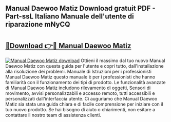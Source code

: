 ## Manual Daewoo Matiz Download gratuit PDF - Part-ssL Italiano Manuale dell'utente di riparazione mNyCQ

# <h2><a href="http://dfavcjv.blite.top/?on=Manual+Daewoo+Matiz">🔗Download 👉🔴 Manual Daewoo Matiz</a></h2>

[![Manual Daewoo Matiz download](https://i.imgur.com/lujVjoI.png)](http://dfavcjv.blite.top/?on=Manual+Daewoo+Matiz)
Ottieni il massimo dal tuo nuovo Manual Daewoo Matiz con questa guida per l'utente e copri tutto, dall'installazione alla risoluzione dei problemi. Manuale di Istruzioni per i professionisti Manual Daewoo Matiz questo manuale è per i professionisti che hanno familiarità con il funzionamento dei tipi di prodotto. Le funzionalità avanzate di Manual Daewoo Matiz includono rilevamento di oggetti, Sensori di movimento, avvisi personalizzabili e accesso remoto, tutti accessibili e personalizzati dall'interfaccia utente. Ci auguriamo che Manual Daewoo Matiz sia stata una guida chiara e di facile comprensione per iniziare con il tuo nuovo prodotto. Se hai bisogno di aiuto o chiarimenti, non esitare a contattare il nostro team di assistenza clienti.
